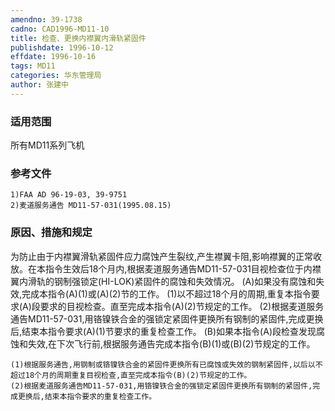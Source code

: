 ```yaml
---
amendno: 39-1738
cadno: CAD1996-MD11-10
title: 检查、更换内襟翼内滑轨紧固件
publishdate: 1996-10-12
effdate: 1996-10-16
tags: MD11
categories: 华东管理局
author: 张建中
---
```


### 适用范围 
所有MD11系列飞机

### 参考文件
    1)FAA AD 96-19-03, 39-9751 
    2)麦道服务通告 MD11-57-031(1995.08.15)  

### 原因、措施和规定 
为防止由于内襟翼滑轨紧固件应力腐蚀产生裂纹,产生襟翼卡阻,影响襟翼的正常收放。在本指令生效后18个月内,根据麦道服务通告MD11-57-031目视检查位于内襟翼内滑轨的钢制强锁定(HI-LOK)紧固件的腐蚀和失效情况。 
    (A)如果没有腐蚀和失效,完成本指令(A)(1)或(A)(2)节的工作。 
(1)以不超过18个月的周期,重复本指令要求(A)段要求的目视检查。直至完成本指令(A)(2)节规定的工作。 
    (2)根据麦道服务通告MD11-57-031,用铬镍铁合金的强锁定紧固件更换所有钢制的紧固件,完成更换后,结束本指令要求(A)(1)节要求的重复检查工作。 
(B)如果本指令(A)段检查发现腐蚀和失效,在下次飞行前,根据服务通告完成本指令(B)(1)或(B)(2)节规定的工作。 

       
    (1)根据服务通告,用钢制或铬镍铁合金的紧固件更换所有已腐蚀或失效的钢制紧固件,以后以不超过18个月的周期重复目视检查,直至完成本指令(B)(2)节规定的工作。 
    (2)根据麦道服务通告MD11-57-031,用铬镍铁合金的强锁定紧固件更换所有钢制的紧固件,完成更换后,结束本指令要求的重复检查工作。


